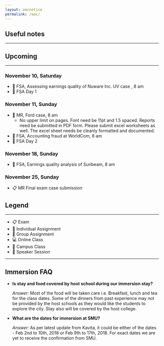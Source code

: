 ```yaml
---
layout: aacnotice
permalink: /aac/
---
```


## Useful notes

----

## Upcoming

----

### November 10, Saturday
* :busts_in_silhouette: FSA, Assessing earnings quality of Nuware Inc. UV case , 8 am
* :school: FSA Day 1

### November 11, Sunday
* :bust_in_silhouette: MR, Ford case, 8 am
  * No upper limit on pages. Font need be 11pt and 1.5 spaced. Reports need be submitted in PDF form. Please submit excel worksheets as well. The excel sheet needs be cleanly formatted and documented. 
* :busts_in_silhouette: FSA, Accounting fraud at WorldCom, 8 am
* :school: FSA Day 2

### November 18, Sunday
* :busts_in_silhouette: FSA, Earnings quality analysis of Sunbeam, 8 am

### November 25, Sunday
* :clipboard: MR Final exam case submission


## Legend

----
* :clipboard: Exam
* :bust_in_silhouette: Individual Assignment
* :busts_in_silhouette: Group Assignment
* :computer: Online Class
* :school: Campus Class
* :microphone: Speaker Session

-----
## Immersion FAQ

- **Is stay and food covered by host school during our immersion stay?**
  
  *Answer:* Most of the food will be taken care i.e. Breakfast, lunch and tea for the class dates.  Some of the dinners from past experience may not be provided by the host schools as they would like the students to explore the city. Stay also will be covered by the host college.

- **What are the dates for immersion at SMU?**
  
  *Answer:* As per latest update from Kavita, it could be either of the dates - Feb 2nd to 10th, 2018 or Feb 9th to 17th, 2018. For exact dates we are yet to receive the confirmation from SMU.
